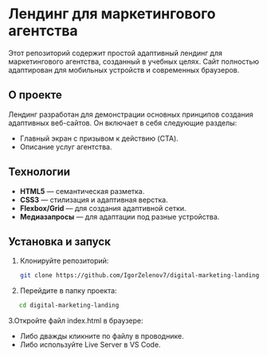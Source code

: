 # Лендинг для маркетингового агентства

Этот репозиторий содержит простой адаптивный лендинг для маркетингового агентства, созданный в учебных целях. Сайт полностью адаптирован для мобильных устройств и современных браузеров.

## О проекте

Лендинг разработан для демонстрации основных принципов создания адаптивных веб-сайтов. Он включает в себя следующие разделы:
- Главный экран с призывом к действию (CTA).
- Описание услуг агентства.

## Технологии

- **HTML5** — семантическая разметка.
- **CSS3** — стилизация и адаптивная верстка.
- **Flexbox/Grid** — для создания адаптивной сетки.
- **Медиазапросы** — для адаптации под разные устройства.

## Установка и запуск

1. Клонируйте репозиторий:
   ```bash
   git clone https://github.com/IgorZelenov7/digital-marketing-landing.git

2. Перейдите в папку проекта:
```bash
   cd digital-marketing-landing
````

3.Откройте файл index.html в браузере:
- Либо дважды кликните по файлу в проводнике.
- Либо используйте Live Server в VS Code.
